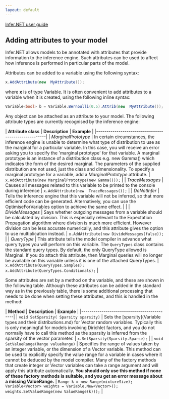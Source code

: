 ```yaml
---
layout: default 
--- 
```

[Infer.NET user guide](index.md)

## Adding attributes to your model

Infer.NET allows models to be annotated with attributes that provide information to the inference engine. Such attributes can be used to affect how inference is performed in particular parts of the model.

 Attributes can be added to a variable using the following syntax:

```csharp
x.AddAttribute(new  MyAttribute());
```

where **x** is of type Variable<T>. It is often convenient to add attributes to a variable when it is created, using the following inline syntax:

```csharp
Variable<bool> b = Variable.Bernoulli(0.5).Attrib(new  MyAttribute());
```

Any object can be attached as an attribute to your model. The following attribute types are currently recognised by the inference engine:

| **Attribute class** | **Description** | **Example** |
|-----------------------------------------------------|
| _MarginalPrototype_ | In certain circumstances, the inference engine is unable to determine what type of distribution to use as the marginal for a particular variable. In this case, you will receive an error asking you to specify the 'marginal prototype' for that variable. A marginal prototype is an instance of a distribution class e.g. new Gamma() which indicates the form of the desired marginal. The parameters of the supplied distribution are not used, just the class and dimensionality. To specify a marginal prototype for a variable, add a _MarginalPrototype_ attribute. | `x.AddAttribute(new MarginalPrototype(new Gamma()));` |
| _TraceMessages_ | Causes all messages related to this variable to be printed to the console during inference | `x.AddAttribute(new  TraceMessages());` |
| _DoNotInfer_ | Tells the inference engine that this variable will not be inferred, so that more efficient code can be generated. Alternatively, you can use the OptimiseForVariables option to achieve the same effect. |  |
| _DivideMessages_ | Says whether outgoing messages from a variable should be calculated by division. This is especially relevant to the Expectation Propagation algorithm where division is much more efficient. However division can be less accurate numerically, and this attribute gives the option to use multiplication instead. | `x.AddAttribute(new DivideMessages(false));` |
| _QueryType_ | This attribute tells the model compiler in advance what query types you will perform on this variable. The `QueryTypes` class contains the standard query types. By default, the only QueryType allowed is Marginal. If you do attach this attribute, then Marginal queries will no longer be available on this variable unless it is one of the attached QueryTypes. | `x.AddAttribute(QueryTypes.Samples); x.AddAttribute(QueryTypes.Conditionals);` |

Some attributes are set by a method on the variable, and these are shown in the following table. Although these attributes can be added in the standard way as in the previously table, there is some additional processing that needs to be done when setting these attributes, and this is handled in the method:

| **Method** | **Description** | **Example** |
|--------------------------------------------|
| `void SetSparsity( Sparsity sparsity)` | Sets the [sparsity](Variable types and their distributions.md) for Vector random variables. Typically this is only meaningful for models involving Dirichlet factors, and you do not normally have to call this method as the sparsity is inferred from the sparsity of the vector parameter. | `x.SetSparsity(Sparsity.Sparse);` |
| `void SetValueRange(Range valueRange)` | Specifies the range of values taken by an integer variable, or the dimension of a Vector variable. This method can be used to explicitly specify the value range for a variable in cases where it cannot be deduced by the model compiler. Many of the factory methods that create integer or Vector variables can take a range argument and will apply this attribute automatically. **You should only use this method if none of these factory methods is suitable, and you get an error message about a missing ValueRange.** | `Range k = new Range(mixtureSize);  Variable<Vector> weights = Variable.New<Vector>(); weights.SetValueRange(new ValueRange(k)));` |
